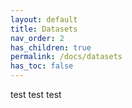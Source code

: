 ```yaml
---
layout: default
title: Datasets
nav_order: 2
has_children: true
permalink: /docs/datasets
has_toc: false
---
```


test test test

